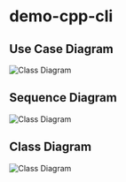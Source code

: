 # demo-cpp-cli

## Use Case Diagram
![Class Diagram](http://www.plantuml.com/plantuml/proxy?cache=no&fmt=svg&src=https://raw.githubusercontent.com/djvelimir/demo-cpp-cli/main/diagrams/UseCase.puml)

## Sequence Diagram
![Class Diagram](http://www.plantuml.com/plantuml/proxy?cache=no&fmt=svg&src=https://raw.githubusercontent.com/djvelimir/demo-cpp-cli/main/diagrams/Sequence.puml)

## Class Diagram
![Class Diagram](http://www.plantuml.com/plantuml/proxy?cache=no&fmt=svg&src=https://raw.githubusercontent.com/djvelimir/demo-cpp-cli/main/diagrams/Class.puml)
